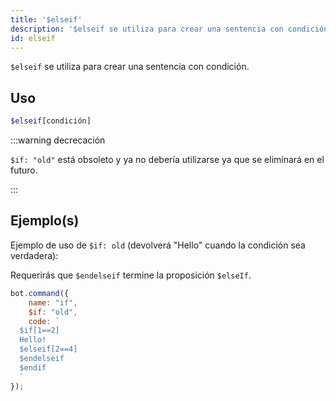 ```yaml
---
title: '$elseif'
description: '$elseif se utiliza para crear una sentencia con condición.'
id: elseif
---
```


`$elseif` se utiliza para crear una sentencia con condición.

## Uso

```php
$elseif[condición]
```

:::warning decrecación


`$if: "old"` está obsoleto y ya no debería utilizarse ya que se eliminará en el futuro.

:::


## Ejemplo(s)

Ejemplo de uso de `$if: old` (devolverá "Hello" cuando la condición sea verdadera):

Requerirás que `$endelseif` termine la proposición `$elseIf`.

```javascript
bot.command({
    name: "if",
    $if: "old",
    code: `
  $if[1==2]
  Hello!
  $elseif[2==4]
  $endelseif
  $endif
  `
});
```